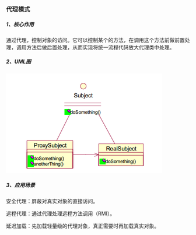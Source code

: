 ### 代理模式

##### 1、核心作用

通过代理，控制对象的访问。它可以控制某个的方法，在调用这个方法前做前置处理，调用方法后做后置处理，从而实现将统一流程代码放大代理类中处理。

##### 2、UML图

![](/assets/代理模式UML图.png)

##### 3、应用场景

安全代理：屏蔽对真实对象的直接访问。

远程代理：通过代理处理远程方法调用（RMI）。

延迟加载：先加载轻量级的代理对象，真正需要时再加载真实对象。

